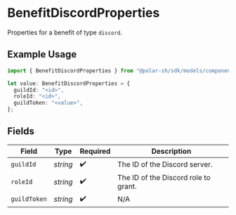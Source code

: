 # BenefitDiscordProperties

Properties for a benefit of type `discord`.

## Example Usage

```typescript
import { BenefitDiscordProperties } from "@polar-sh/sdk/models/components/benefitdiscordproperties.js";

let value: BenefitDiscordProperties = {
  guildId: "<id>",
  roleId: "<id>",
  guildToken: "<value>",
};
```

## Fields

| Field                                | Type                                 | Required                             | Description                          |
| ------------------------------------ | ------------------------------------ | ------------------------------------ | ------------------------------------ |
| `guildId`                            | *string*                             | :heavy_check_mark:                   | The ID of the Discord server.        |
| `roleId`                             | *string*                             | :heavy_check_mark:                   | The ID of the Discord role to grant. |
| `guildToken`                         | *string*                             | :heavy_check_mark:                   | N/A                                  |